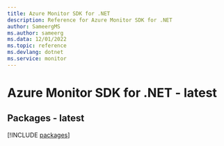 ```yaml
---
title: Azure Monitor SDK for .NET
description: Reference for Azure Monitor SDK for .NET
author: SameergMS
ms.author: sameerg
ms.data: 12/01/2022
ms.topic: reference
ms.devlang: dotnet
ms.service: monitor
---
```

# Azure Monitor SDK for .NET - latest
## Packages - latest
[!INCLUDE [packages](monitor-index.md)]